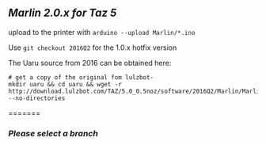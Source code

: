 
## *Marlin 2.0.x for Taz 5*

upload to the printer with ```arduino --upload Marlin/*.ino```  
    
Use ```git checkout 2016Q2``` for the 1.0.x hotfix version
 
The Uaru source from 2016 can be obtained here:
```
# get a copy of the original fom lulzbot-
mkdir uaru && cd uaru && wget -r http://download.lulzbot.com/TAZ/5.0_0.5noz/software/2016Q2/Marlin/Marlin_TAZ45_Uaru_1.0.0.1/Marlin/ --no-directories
```
    
=======
    
### *Please select a branch*


